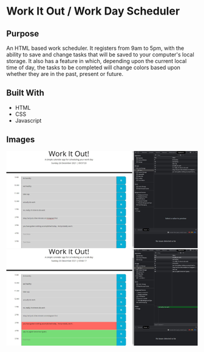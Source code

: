 # Work It Out / Work Day Scheduler

## Purpose

An HTML based work scheduler.  It registers from 9am to 5pm, with the ability to save and change tasks that will be saved to your computer's local storage. It also has a feature in which, depending upon the current local time of day, the tasks to be completed will change colors based upon whether they are in the past, present or future.  

## Built With
* HTML
* CSS
* Javascript

## Images

<img src="./assets/images/wds.jpg" />
<img src="./assets/images/wds2.jpg" />

